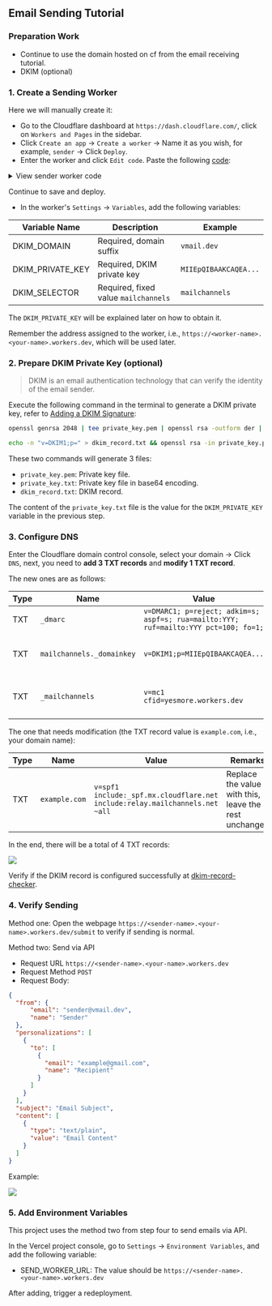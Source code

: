 ## Email Sending Tutorial

### Preparation Work

- Continue to use the domain hosted on cf from the email receiving tutorial.
- DKIM (optional)

### 1. Create a Sending Worker

Here we will manually create it:

- Go to the Cloudflare dashboard at `https://dash.cloudflare.com/`, click on `Workers and Pages` in the sidebar.
- Click `Create an app` -> `Create a worker` -> Name it as you wish, for example, `sender` -> Click `Deploy`.
- Enter the worker and click `Edit code`. Paste the following [code](/docs/send-worker.js):

<details>
<summary>View sender worker code</summary>
<pre ><code>/**
 * Welcome to Cloudflare Workers! This is your first worker.
 *
 * - Run "npm run dev" in your terminal to start a development server
 * - Open a browser tab at http://localhost:8787/ to see your worker in action
 * - Run "npm run deploy" to publish your worker
 *
 * Learn more at https://developers.cloudflare.com/workers/ 
 */
async function readRequestBody(request, env) {
  const { headers } = request;
  const contentType = headers.get("content-type") || "";
  if (contentType.includes("application/json")) {
    return JSON.stringify(await request.json());
  } else if (contentType.includes("form")) {
    const formData = await request.formData();
    const body = {};
    for (const entry of formData.entries()) {
      body[entry[0]] = entry[1];
    }
    let data = JSON.parse(JSON.stringify(body));
    let combine = `{"personalizations":[{"to":[{"email":"${data.to}","name":"${data.ton}"}],"dkim_domain":"${env.DKIM_DOMAIN}","dkim_selector":"${env.DKIM_SELECTOR}","dkim_private_key":"${env.DKIM_PRIVATE_KEY}"}],"from":{"email":"${data.from}","name":"${data.fromn}"},"reply_to":{"email":"${data.rep}","name":"${data.repn}"},"subject":"${data.sbj}","content":[{"type":"${data.type}","value":"${data.body}"}]}`;
    return combine;
  } else {
    return '{"success":false}';
  }
}
async function handleRequest(request, env) {
  let start = Date.now();
  let reqBody = await readRequestBody(request, env);
  let send_request = new Request("https://api.mailchannels.net/tx/v1/send",  {
    method: "POST",
    headers: {
      "content-type": "application/json",
    },
    body: reqBody,
  });
  let resp = await fetch(send_request);
  let respText = await resp.text();
  let end = Date.now();
  let total = end - start;
  return new Response(respText, {
    headers: {
      "X-MC-Status": resp.status,
      "X-Response-Time": total,
    },
  });
}
const htmlForm = `<!DOCTYPE html>
<html>
<head>
<meta content="width=device-width,initial-scale=1" name="viewport">
<title>Submit your email</title>
</head>
<body>
(*) is required
<form action="/" method="POST" autocomplete="on">
<input name="from" type="email" placeholder="sender@example.com *" required><br>
<input name="fromn" type="text" placeholder="Sender Name"><br>
<input name="to" type="email" placeholder="receiver@example.com *" required><br>
<input name="ton" type="text" placeholder="Receiver Name"><br>
<input name="rep" type="email" placeholder="reply-to@example.com"><br>
<input name="repn" type="text" placeholder="Replier Name"><br>
<select name="type">
<option value="text/html; charset=utf-8">HTML</option>
<option value="text/plain; charset=utf-8" selected>Plain</option>
</select><br>
<input name="sbj" type="text" placeholder="Email Subject *" required><br>
<textarea name="body" rows="7" cols="23" placeholder="Email Body *" required></textarea><br>
<input type="submit" value="submit">
</form>
</body>
</html>`;
export default {
  async fetch(request, env, ctx) {
    const { url } = request;
    if (url.includes("submit")) {
      return new Response(htmlForm, {
        headers: { "Content-Type": "text/html" },
      });
    }
    if (request.method === "POST") {
      return handleRequest(request, env);
    } else if (request.method === "GET") {
      return new Response(`The request was a GET`);
    }
  },
};
</code></pre>
</details>

Continue to save and deploy.

- In the worker's `Settings` -> `Variables`, add the following variables:

| Variable Name    | Description                          | Example               |
| ---------------- | ------------------------------------ | --------------------- |
| DKIM_DOMAIN      | Required, domain suffix              | `vmail.dev`           |
| DKIM_PRIVATE_KEY | Required, DKIM private key           | `MIIEpQIBAAKCAQEA...` |
| DKIM_SELECTOR    | Required, fixed value `mailchannels` | `mailchannels`        |

The `DKIM_PRIVATE_KEY` will be explained later on how to obtain it.

Remember the address assigned to the worker, i.e., `https://<worker-name>.<your-name>.workers.dev`, which will be used later.

### 2. Prepare DKIM Private Key (optional)

> DKIM is an email authentication technology that can verify the identity of the email sender.

Execute the following command in the terminal to generate a DKIM private key, refer to [Adding a DKIM Signature](https://support.mailchannels.com/hc/en-us/articles/7122849237389-Adding-a-DKIM-Signature):

```bash
openssl genrsa 2048 | tee private_key.pem | openssl rsa -outform der | openssl base64 -A > private_key.txt

echo -n "v=DKIM1;p=" > dkim_record.txt && openssl rsa -in private_key.pem -pubout -outform der | openssl base64 -A >> dkim_record.txt
```

These two commands will generate 3 files:

- `private_key.pem`: Private key file.
- `private_key.txt`: Private key file in base64 encoding.
- `dkim_record.txt`: DKIM record.

The content of the `private_key.txt` file is the value for the `DKIM_PRIVATE_KEY` variable in the previous step.

### 3. Configure DNS

Enter the Cloudflare domain control console, select your domain -> Click `DNS`, next, you need to **add 3 TXT records** and **modify 1 TXT record**.

The new ones are as follows:

| Type | Name                      | Value                                                                                | Remarks                                                |
| ---- | ------------------------- | ------------------------------------------------------------------------------------ | ------------------------------------------------------ |
| TXT  | `_dmarc`                  | `v=DMARC1; p=reject; adkim=s; aspf=s; rua=mailto:YYY; ruf=mailto:YYY pct=100; fo=1;` | Fixed value                                            |
| TXT  | `mailchannels._domainkey` | `v=DKIM1;p=MIIEpQIBAAKCAQEA...`                                                      | The value is the content of the `dkim_record.txt` file |
| TXT  | `_mailchannels`           | `v=mc1 cfid=yesmore.workers.dev`                                                     | Replace yesmore with your account name                 |

The one that needs modification (the TXT record value is `example.com`, i.e., your domain name):

| Type | Name          | Value                                                                       | Remarks                                               |
| ---- | ------------- | --------------------------------------------------------------------------- | ----------------------------------------------------- |
| TXT  | `example.com` | `v=spf1 include:_spf.mx.cloudflare.net include:relay.mailchannels.net ~all` | Replace the value with this, leave the rest unchanged |

In the end, there will be a total of 4 TXT records:

![](https://img.inke.app/file/b7422917c667de620ae95.png)

Verify if the DKIM record is configured successfully at [dkim-record-checker](https://dmarcly.com/tools/dkim-record-checker).

### 4. Verify Sending

Method one: Open the webpage `https://<sender-name>.<your-name>.workers.dev/submit` to verify if sending is normal.

Method two: Send via API

- Request URL `https://<sender-name>.<your-name>.workers.dev`
- Request Method `POST`
- Request Body:

```json
{
  "from": {
      "email": "sender@vmail.dev",
      "name": "Sender"
  },
  "personalizations": [
    {
      "to": [
        {
          "email": "example@gmail.com",
          "name": "Recipient"
        }
      ]
    }
  ],
  "subject": "Email Subject",
  "content": [
    {
      "type": "text/plain",
      "value": "Email Content"
    }
  ]
}
```

Example:

![](https://img.inke.app/file/1f6f3ab53aff9a1855475.png)

### 5. Add Environment Variables

This project uses the method two from step four to send emails via API.

In the Vercel project console, go to `Settings` -> `Environment Variables`, and add the following variable:

- SEND_WORKER_URL: The value should be `https://<sender-name>.<your-name>.workers.dev`

After adding, trigger a redeployment.